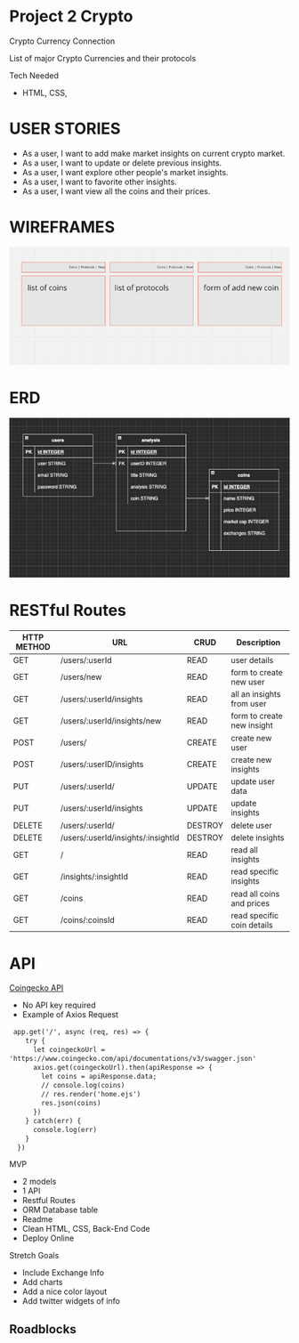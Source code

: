 # Project 2 Crypto

Crypto Currency Connection

List of major Crypto Currencies and their protocols


Tech Needed
- HTML, CSS, 

# USER STORIES
- As a user, I want to add make market insights on current crypto market.
- As a user, I want to update or delete previous insights.
- As a user, I want explore other people's market insights.
- As a user, I want to favorite other insights.
- As a user, I want view all the coins and their prices.

# WIREFRAMES 
![wireframe](/media/ccc_wireframe.png)

# ERD
![ERD Layout](/media/ERD_layout.png)

# RESTful Routes
| HTTP METHOD | URL | CRUD | Description
| ------ | ----------- | ------ | ------ |
| GET | /users/:userId | READ | user details |
| GET | /users/new | READ | form to create new user |
| GET | /users/:userId/insights | READ | all an insights from user |
| GET | /users/:userId/insights/new | READ | form to create new insight |
| POST | /users/ | CREATE | create new user |
| POST | /users/:userID/insights | CREATE | create new insights |
| PUT | /users/:userId/ | UPDATE | update user data |
| PUT | /users/:userId/insights | UPDATE | update insights |
| DELETE | /users/:userId/ | DESTROY | delete user |
| DELETE | /users/:userId/insights/:insightId | DESTROY | delete insights |
| GET | / | READ | read all insights |
| GET | /insights/:insightId | READ | read specific insights |
| GET | /coins | READ | read all coins and prices |
| GET | /coins/:coinsId | READ | read specific coin details |


# API
[Coingecko API](https://www.coingecko.com/api/documentations/v3/swagger.json) 
- No API key required
- Example of Axios Request

```
 app.get('/', async (req, res) => {
    try {
      let coingeckoUrl = 'https://www.coingecko.com/api/documentations/v3/swagger.json'
      axios.get(coingeckoUrl).then(apiResponse => {
        let coins = apiResponse.data;
        // console.log(coins)
        // res.render('home.ejs')
        res.json(coins)
      })
    } catch(err) {
      console.log(err)
    }
  })
```

MVP
- 2 models
- 1 API
- Restful Routes
- ORM Database table
- Readme
- Clean HTML, CSS, Back-End Code
- Deploy Online

Stretch Goals
- Include Exchange Info
- Add charts
- Add a nice color layout
- Add twitter widgets of info


Roadblocks 
-
